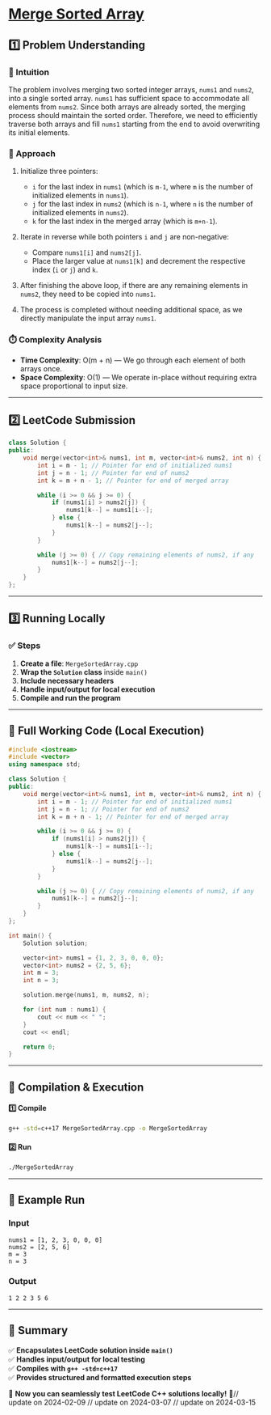 # **[Merge Sorted Array](https://leetcode.com/problems/merge-sorted-array/description/)**  

## **1️⃣ Problem Understanding**  
### **📌 Intuition**  
The problem involves merging two sorted integer arrays, `nums1` and `nums2`, into a single sorted array. `nums1` has sufficient space to accommodate all elements from `nums2`. Since both arrays are already sorted, the merging process should maintain the sorted order. Therefore, we need to efficiently traverse both arrays and fill `nums1` starting from the end to avoid overwriting its initial elements.

### **🚀 Approach**  
1. Initialize three pointers:
   - `i` for the last index in `nums1` (which is `m-1`, where `m` is the number of initialized elements in `nums1`).
   - `j` for the last index in `nums2` (which is `n-1`, where `n` is the number of initialized elements in `nums2`).
   - `k` for the last index in the merged array (which is `m+n-1`).
  
2. Iterate in reverse while both pointers `i` and `j` are non-negative:
   - Compare `nums1[i]` and `nums2[j]`.
   - Place the larger value at `nums1[k]` and decrement the respective index (`i` or `j`) and `k`.
  
3. After finishing the above loop, if there are any remaining elements in `nums2`, they need to be copied into `nums1`.
  
4. The process is completed without needing additional space, as we directly manipulate the input array `nums1`.

### **⏱️ Complexity Analysis**  
- **Time Complexity**: O(m + n) — We go through each element of both arrays once.  
- **Space Complexity**: O(1) — We operate in-place without requiring extra space proportional to input size.  

---  

## **2️⃣ LeetCode Submission**  
```cpp
class Solution {
public:
    void merge(vector<int>& nums1, int m, vector<int>& nums2, int n) {
        int i = m - 1; // Pointer for end of initialized nums1
        int j = n - 1; // Pointer for end of nums2
        int k = m + n - 1; // Pointer for end of merged array

        while (i >= 0 && j >= 0) {
            if (nums1[i] > nums2[j]) {
                nums1[k--] = nums1[i--];
            } else {
                nums1[k--] = nums2[j--];
            }
        }

        while (j >= 0) { // Copy remaining elements of nums2, if any
            nums1[k--] = nums2[j--];
        }
    }
};  
```  

---  

## **3️⃣ Running Locally**  
### **✅ Steps**  
1. **Create a file**: `MergeSortedArray.cpp`  
2. **Wrap the `Solution` class** inside `main()`  
3. **Include necessary headers**  
4. **Handle input/output for local execution**  
5. **Compile and run the program**  

---  

## **📝 Full Working Code (Local Execution)**  
```cpp
#include <iostream>
#include <vector>
using namespace std;

class Solution {
public:
    void merge(vector<int>& nums1, int m, vector<int>& nums2, int n) {
        int i = m - 1; // Pointer for end of initialized nums1
        int j = n - 1; // Pointer for end of nums2
        int k = m + n - 1; // Pointer for end of merged array

        while (i >= 0 && j >= 0) {
            if (nums1[i] > nums2[j]) {
                nums1[k--] = nums1[i--];
            } else {
                nums1[k--] = nums2[j--];
            }
        }

        while (j >= 0) { // Copy remaining elements of nums2, if any
            nums1[k--] = nums2[j--];
        }
    }
};

int main() {
    Solution solution;

    vector<int> nums1 = {1, 2, 3, 0, 0, 0}; 
    vector<int> nums2 = {2, 5, 6}; 
    int m = 3; 
    int n = 3;

    solution.merge(nums1, m, nums2, n);

    for (int num : nums1) {
        cout << num << " ";
    }
    cout << endl;

    return 0;
}
```  

---  

## **🔧 Compilation & Execution**  
#### **1️⃣ Compile**  
```bash
g++ -std=c++17 MergeSortedArray.cpp -o MergeSortedArray
```  

#### **2️⃣ Run**  
```bash
./MergeSortedArray
```  

---  

## **🎯 Example Run**  
### **Input**  
```
nums1 = [1, 2, 3, 0, 0, 0]
nums2 = [2, 5, 6]
m = 3
n = 3
```  
### **Output**  
```
1 2 2 3 5 6 
```  

---  

## **📌 Summary**  
✅ **Encapsulates LeetCode solution inside `main()`**  
✅ **Handles input/output for local testing**  
✅ **Compiles with `g++ -std=c++17`**  
✅ **Provides structured and formatted execution steps**  

🚀 **Now you can seamlessly test LeetCode C++ solutions locally!** 🚀// update on 2024-02-09
// update on 2024-03-07
// update on 2024-03-15
